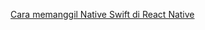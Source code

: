 <a href="https://alfian-official-mail.medium.com/cara-memangil-native-method-dari-react-native-ios-4b35f0c5b969">Cara memanggil Native Swift di React Native</a>
